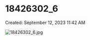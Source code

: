 # 18426302_6

Created: September 12, 2023 11:42 AM

![18426302_6.jpg](18426302_6%20041929f993934a86bab5119f0f5a8edb/18426302_6.jpg)
